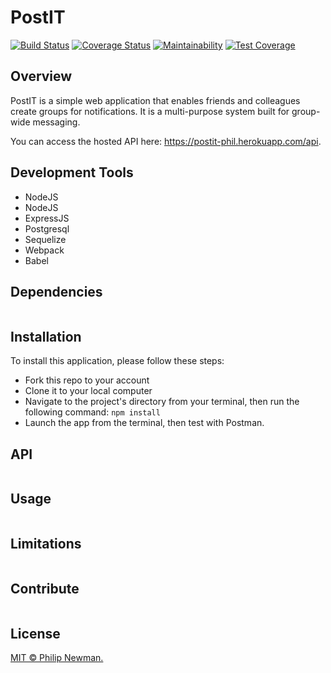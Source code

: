 # PostIT

[![Build Status](https://travis-ci.org/Philipeano/post-it.svg?branch=travis-deploy1)](https://travis-ci.org/Philipeano/post-it?branch=travis-deploy1)
[![Coverage Status](https://coveralls.io/repos/github/Philipeano/post-it/badge.svg?branch=travis-deploy1)](https://coveralls.io/github/Philipeano/post-it?branch=travis-deploy1)
[![Maintainability](https://api.codeclimate.com/v1/badges/eaa32b705388642b8907/maintainability)](https://codeclimate.com/github/Philipeano/post-it/maintainability?branch=travis-deploy1)
[![Test Coverage](https://api.codeclimate.com/v1/badges/eaa32b705388642b8907/test_coverage)](https://codeclimate.com/github/Philipeano/post-it/test_coverage?branch=travis-deploy1)

## Overview
PostIT is a simple web application that enables friends and colleagues create groups for notifications. It is a multi-purpose system built for group-wide messaging.  

You can access the hosted API here: https://postit-phil.herokuapp.com/api. 

## Development Tools

- NodeJS
- NodeJS
- ExpressJS
- Postgresql
- Sequelize
- Webpack
- Babel

## Dependencies

```
```

## Installation
To install this application, please follow these steps:

- Fork this repo to your account
- Clone it to your local computer
- Navigate to the project's directory from your terminal, then run the following command: ```npm install```
- Launch the app from the terminal, then test with Postman.

## API

```
```

## Usage

```
```

## Limitations

```
```

## Contribute

```
```

## License
[MIT © Philip Newman.](../LICENSE)
